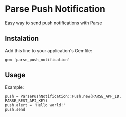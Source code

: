 # Parse Push Notification

Easy way to send push notifications with Parse

## Instalation

Add this line to your application's Gemfile:

	gem 'parse_push_notification'

## Usage

Example:

	push = ParsePushNotification::Push.new(PARSE_APP_ID, PARSE_REST_API_KEY)
	push.alert = 'Hello world!'
	push.send
